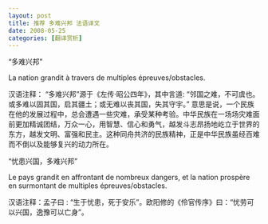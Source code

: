 ```yaml
---
layout: post
title: 推荐 多难兴邦 法语译文
date: 2008-05-25
categories: [翻译赏析]  
---
```




“多难兴邦”

La nation grandit à travers de multiples épreuves/obstacles.

汉语注释： “多难兴邦”源于《左传·昭公四年》，其中言道: “邻国之难，不可虞也。或多难以固其国，启其疆土；或无难以丧其国，失其守宇。” 意思是说，一个民族在他的发展过程中，总会遭遇一些灾难，承受某种考验。中华民族在一场场灾难面前更加精诚团结，万众一心，用智慧、信心和勇气，越发斗志昂扬地屹立于世界的东方，越发文明、富强和民主。这种同舟共济的民族精神，正是中华民族虽经百难而不倒以及能够复兴的动力所在。

“忧患兴国，多难兴邦”

Le pays grandit en affrontant de nombreux dangers, et la nation prospère en surmontant de multiples épreuves/obstacles.

汉语注释：孟子曰 : “生于忧患，死于安乐”。欧阳修的《伶官传序》曰：“忧劳可以兴国，逸豫可以亡身”。
